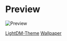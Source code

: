 # Preview
![Preview](preview.png)

[LightDM-Theme](https://gitlab.com/ihciM/lightdm-frost)
[Wallpaper](https://www.pexels.com/photo/mountain-photo-during-nighttime-2086917/)
